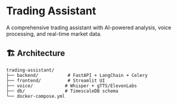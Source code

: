 # Trading Assistant

A comprehensive trading assistant with AI-powered analysis, voice processing, and real-time market data.

## 🏗️ Architecture

```
trading-assistant/
├── backend/           # FastAPI + LangChain + Celery
├── frontend/          # Streamlit UI
├── voice/            # Whisper + gTTS/ElevenLabs
├── db/               # TimescaleDB schema
└── docker-compose.yml
```

<!-- ## 🚀 Quick Start

### Prerequisites

- Docker and Docker Compose
- API keys for:
  - OpenAI (for LangChain)
  - Alpha Vantage (market data)
  - News API (news feeds)
  - ElevenLabs (voice synthesis)

### Environment Setup

1. Create a `.env` file:
```bash
cp .env.example .env
```

2. Add your API keys to `.env`:
```env
OPENAI_API_KEY=your_openai_api_key_here
ALPHA_VANTAGE_API_KEY=your_alpha_vantage_api_key_here
NEWS_API_KEY=your_news_api_key_here
ELEVENLABS_API_KEY=your_elevenlabs_api_key_here
```

### Running the Application

#### Option 1: Full Stack (Recommended)
```bash
# Start all services
docker-compose up -d

# View logs
docker-compose logs -f

# Stop all services
docker-compose down
```

#### Option 2: Individual Services
```bash
# Backend only
docker-compose up backend -d

# Frontend only
docker-compose up frontend -d

# Voice processing only
docker-compose up voice -d
```

## 📊 Services

| Service | Port | Description |
|---------|------|-------------|
| Backend API | 8000 | FastAPI with LangChain |
| Frontend | 8501 | Streamlit UI |
| Voice Service | 8001 | Whisper + gTTS |
| Database | 5432 | TimescaleDB |
| Redis | 6379 | Message queue |
| Flower | 5555 | Celery monitoring |

## 🔧 Development

### Building Individual Stages

```bash
# Backend only
docker build --target backend -t trading-backend .

# Frontend only
docker build --target frontend -t trading-frontend .

# Voice processing only
docker build --target voice -t trading-voice .

# Development environment
docker build --target development -t trading-dev .
```

### Running Development Environment

```bash
# Build and run development stage
docker run -it --rm \
  -p 8000:8000 \
  -p 8501:8501 \
  -p 8001:8001 \
  -v $(pwd):/app \
  trading-dev
```

## 📁 Project Structure

### Backend (`backend/`)
- `main.py` - FastAPI application
- `agents/` - LangChain agents and chains
- `data_ingestion/` - Market data and news feeds
- `tasks/` - Celery background tasks

### Frontend (`frontend/`)
- `app/` - Streamlit application
- Dashboard for trading insights
- Real-time data visualization

### Voice (`voice/`)
- `transcribe.py` - Whisper speech-to-text
- `synthesize.py` - gTTS/ElevenLabs text-to-speech

### Database (`db/`)
- `schema.sql` - TimescaleDB schema
- Time-series data for market analysis

## 🔍 Monitoring

### Health Checks
- Backend: `http://localhost:8000/health`
- Database: Automatic PostgreSQL health check
- Redis: Automatic Redis health check

### Celery Monitoring
- Flower UI: `http://localhost:5555`
- Monitor task queues and workers

## 🛠️ Customization

### Adding New Dependencies

1. Update the appropriate `requirements.txt`:
   - `requirements.txt` - Core dependencies
   - `backend/requirements.txt` - Backend dependencies
   - `voice/requirements.txt` - Voice processing dependencies

2. Rebuild the Docker image:
```bash
docker-compose build
```

### Environment Variables

All services use environment variables for configuration. See `.env.example` for available options.

## 🐛 Troubleshooting

### Common Issues

1. **Port conflicts**: Ensure ports 8000, 8501, 5432, 6379 are available
2. **API key errors**: Verify all API keys are set in `.env`
3. **Database connection**: Wait for TimescaleDB to fully start (health check)

### Logs

```bash
# View all logs
docker-compose logs

# View specific service logs
docker-compose logs backend
docker-compose logs frontend
docker-compose logs voice

# Follow logs in real-time
docker-compose logs -f
```

### Reset Everything

```bash
# Stop and remove all containers, networks, and volumes
docker-compose down -v

# Remove all images
docker-compose down --rmi all

# Start fresh
docker-compose up -d
```

## 📈 Next Steps

1. Implement your trading strategies in `backend/agents/`
2. Add data ingestion sources in `backend/data_ingestion/`
3. Create custom Streamlit components in `frontend/app/`
4. Enhance voice processing in `voice/`
5. Extend the database schema in `db/schema.sql`

## 🤝 Contributing

1. Fork the repository
2. Create a feature branch
3. Make your changes
4. Test with Docker
5. Submit a pull request

## 📄 License

This project is licensed under the MIT License. -->